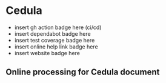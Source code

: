 # Cedula

- insert gh action badge here (ci/cd)
- insert dependabot badge here
- insert test coverage badge here
- insert online help link badge here
- insert website badge here

## Online processing for Cedula document

